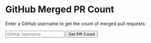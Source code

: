 <!DOCTYPE html>
<html lang="en">
<head>
<meta charset="UTF-8">
<meta name="viewport" content="width=device-width, initial-scale=1.0">
<title>GitHub PR Count</title>
<h1>GitHub Merged PR Count</h1>
<p>Enter a GitHub username to get the count of merged pull requests:</p>
<input type="text" id="username" placeholder="GitHub Username">
<button onclick="getPRCount()">Get PR Count</button>
<div id="prCount" class="result"></div>
</div>
<script>
function getPRCount() {
  var username = document.getElementById('skanda890').value;
  if (!username) {
    alert('Please enter a GitHub username.');
    return;
  }
  var query = `
    {
      search(query: "is:pr author:skanda890", type: ISSUE) {
        issueCount
      }
    }
  `;
  document.getElementById('prCount').textContent = 'Query: ' + query;
}
</script>
</body>
</html>
